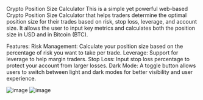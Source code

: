 Crypto Position Size Calculator
This is a simple yet powerful web-based Crypto Position Size Calculator that helps traders determine the optimal position size for their trades based on risk, stop loss, leverage, and account size. It allows the user to input key metrics and calculates both the position size in USD and in Bitcoin (BTC).

Features:
Risk Management: Calculate your position size based on the percentage of risk you want to take per trade.
Leverage: Support for leverage to help margin traders.
Stop Loss: Input stop loss percentage to protect your account from larger losses.
Dark Mode: A toggle button allows users to switch between light and dark modes for better visibility and user experience.



 ![image](https://github.com/user-attachments/assets/a1de820b-6da4-4676-a38e-b70f23ffe828)  ![image](https://github.com/user-attachments/assets/7b187114-6743-4435-b03e-07b0a195a528)

